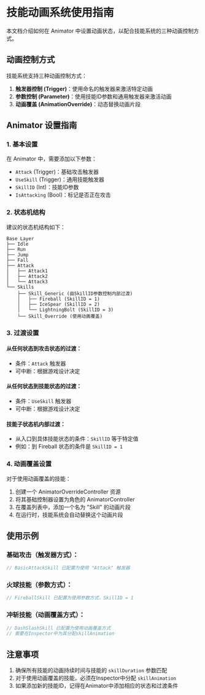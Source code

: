 # 技能动画系统使用指南

本文档介绍如何在 Animator 中设置动画状态，以配合技能系统的三种动画控制方式。

## 动画控制方式

技能系统支持三种动画控制方式：

1. **触发器控制 (Trigger)**：使用命名的触发器来激活特定动画
2. **参数控制 (Parameter)**：使用技能ID参数和通用触发器来激活动画
3. **动画覆盖 (AnimationOverride)**：动态替换动画片段

## Animator 设置指南

### 1. 基本设置

在 Animator 中，需要添加以下参数：

- `Attack` (Trigger)：基础攻击触发器
- `UseSkill` (Trigger)：通用技能触发器
- `SkillID` (Int)：技能ID参数
- `IsAttacking` (Bool)：标记是否正在攻击

### 2. 状态机结构

建议的状态机结构如下：

```
Base Layer
├── Idle
├── Run
├── Jump
├── Fall
├── Attack
│   ├── Attack1
│   ├── Attack2
│   └── Attack3
└── Skills
    ├── Skill_Generic (由SkillID参数控制内部过渡)
    │   ├── Fireball (SkillID = 1)
    │   ├── IceSpear (SkillID = 2)
    │   └── LightningBolt (SkillID = 3)
    └── Skill_Override (使用动画覆盖)
```

### 3. 过渡设置

#### 从任何状态到攻击状态的过渡：
- 条件：`Attack` 触发器
- 可中断：根据游戏设计决定

#### 从任何状态到技能状态的过渡：
- 条件：`UseSkill` 触发器
- 可中断：根据游戏设计决定

#### 技能子状态机内部过渡：
- 从入口到具体技能状态的条件：`SkillID` 等于特定值
- 例如：到 Fireball 状态的条件是 `SkillID = 1`

### 4. 动画覆盖设置

对于使用动画覆盖的技能：

1. 创建一个 AnimatorOverrideController 资源
2. 将其基础控制器设置为角色的 AnimatorController
3. 在覆盖列表中，添加一个名为 "Skill" 的动画片段
4. 在运行时，技能系统会自动替换这个动画片段

## 使用示例

### 基础攻击（触发器方式）：
```csharp
// BasicAttackSkill 已配置为使用 "Attack" 触发器
```

### 火球技能（参数方式）：
```csharp
// FireballSkill 已配置为使用参数方式，SkillID = 1
```

### 冲斩技能（动画覆盖方式）：
```csharp
// DashSlashSkill 已配置为使用动画覆盖方式
// 需要在Inspector中为其分配skillAnimation
```

## 注意事项

1. 确保所有技能的动画持续时间与技能的 `skillDuration` 参数匹配
2. 对于使用动画覆盖的技能，必须在Inspector中分配 `skillAnimation`
3. 如果添加新的技能ID，记得在Animator中添加相应的状态和过渡条件 